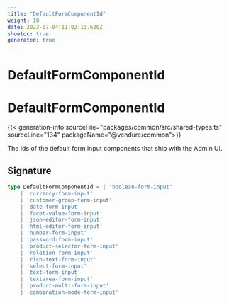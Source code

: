 ```yaml
---
title: "DefaultFormComponentId"
weight: 10
date: 2023-07-04T11:02:13.620Z
showtoc: true
generated: true
---
```

<!-- This file was generated from the Vendure source. Do not modify. Instead, re-run the "docs:build" script -->

# DefaultFormComponentId
<div class="symbol">


# DefaultFormComponentId

{{< generation-info sourceFile="packages/common/src/shared-types.ts" sourceLine="134" packageName="@vendure/common">}}

The ids of the default form input components that ship with the
Admin UI.

## Signature

```TypeScript
type DefaultFormComponentId = | 'boolean-form-input'
    | 'currency-form-input'
    | 'customer-group-form-input'
    | 'date-form-input'
    | 'facet-value-form-input'
    | 'json-editor-form-input'
    | 'html-editor-form-input'
    | 'number-form-input'
    | 'password-form-input'
    | 'product-selector-form-input'
    | 'relation-form-input'
    | 'rich-text-form-input'
    | 'select-form-input'
    | 'text-form-input'
    | 'textarea-form-input'
    | 'product-multi-form-input'
    | 'combination-mode-form-input'
```
</div>
